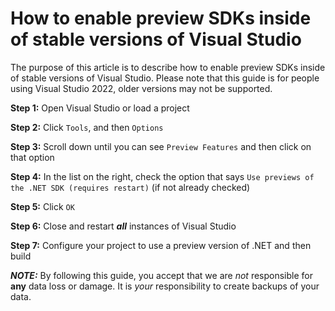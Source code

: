 # How to enable preview SDKs inside of stable versions of Visual Studio

The purpose of this article is to describe how to enable preview SDKs inside of stable versions of Visual Studio. Please note that this guide is for people using Visual Studio 2022, older versions may not be supported.

**Step 1:** Open Visual Studio or load a project

**Step 2:** Click `Tools`, and then `Options`

**Step 3:** Scroll down until you can see `Preview Features` and then click on that option

**Step 4:** In the list on the right, check the option that says `Use previews of the .NET SDK (requires restart)` (if not already checked)

**Step 5:** Click `OK`

**Step 6:** Close and restart ***all*** instances of Visual Studio

**Step 7:** Configure your project to use a preview version of .NET and then build

***NOTE:*** By following this guide, you accept that we are _not_ responsible for **any** data loss or damage. It is _your_ responsibility to create backups of your data.

![]()